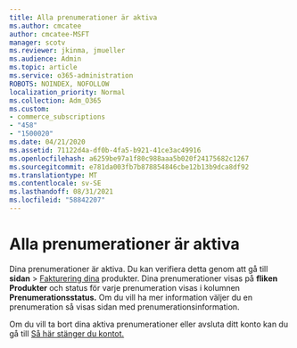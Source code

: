 ```yaml
---
title: Alla prenumerationer är aktiva
ms.author: cmcatee
author: cmcatee-MSFT
manager: scotv
ms.reviewer: jkinma, jmueller
ms.audience: Admin
ms.topic: article
ms.service: o365-administration
ROBOTS: NOINDEX, NOFOLLOW
localization_priority: Normal
ms.collection: Adm_O365
ms.custom:
- commerce_subscriptions
- "458"
- "1500020"
ms.date: 04/21/2020
ms.assetid: 71122d4a-df0b-4fa5-b921-41ce3ac49916
ms.openlocfilehash: a6259be97a1f80c988aaa5b020f24175682c1267
ms.sourcegitcommit: e781da003fb7b878854846cbe12b13b9dca8df92
ms.translationtype: MT
ms.contentlocale: sv-SE
ms.lasthandoff: 08/31/2021
ms.locfileid: "58842207"
---
```

# <a name="all-subscriptions-are-active"></a>Alla prenumerationer är aktiva

Dina prenumerationer är aktiva. Du kan verifiera detta genom att gå till **sidan** \> [Fakturering dina](https://go.microsoft.com/fwlink/p/?linkid=842054) produkter. Dina prenumerationer visas på **fliken Produkter** och status för varje prenumeration visas i kolumnen **Prenumerationsstatus.** Om du vill ha mer information väljer du en prenumeration så visas sidan med prenumerationsinformation.
  
Om du vill ta bort dina aktiva prenumerationer eller avsluta ditt konto kan du gå till [Så här stänger du kontot.](https://docs.microsoft.com/microsoft-365/commerce/close-your-account?view=o365-worldwide)
